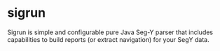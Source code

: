 sigrun
======

Sigrun is simple and configurable pure Java Seg-Y parser that includes capabilities to build reports (or extract navigation)
for your SegY data.
